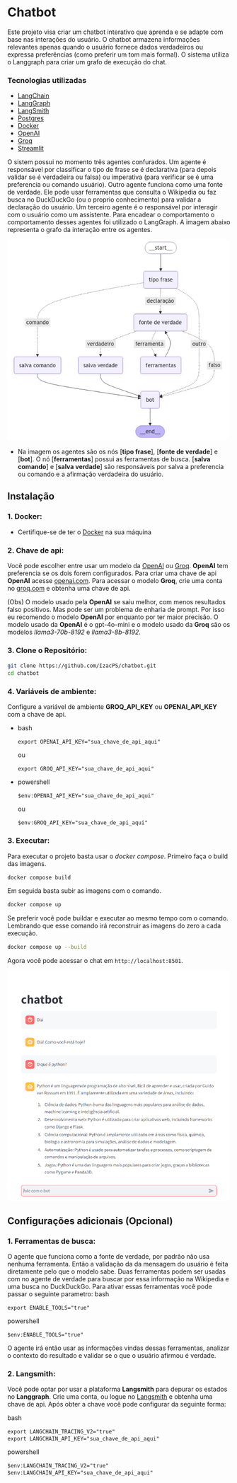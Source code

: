 # Chatbot

Este projeto visa criar um chatbot interativo que aprenda e se adapte com base nas interações do usuário. O chatbot armazena informações relevantes apenas quando o usuário fornece dados verdadeiros ou expressa preferências (como preferir um tom mais formal).
O sistema utiliza o Langgraph para criar um grafo de execução do chat.

### Tecnologias utilizadas 
- [LangChain](https://www.langchain.com/)
- [LangGraph](https://www.langchain.com/langgraph)
- [LangSmith](https://www.langchain.com/langsmith)
- [Postgres](https://www.postgresql.org/)
- [Docker](https://www.docker.com/)
- [OpenAI](https://openai.com/)
- [Groq](https://groq.com/)
- [Streamlit](https://streamlit.io/)

O sistem possui no momento três agentes confurados. Um agente é responsável por classificar o tipo de frase 
se é declarativa (para depois validar se é verdadeira ou falsa) ou imperativa (para verificar se é uma preferencia ou comando usuário).
Outro agente funciona como uma fonte de verdade. Ele pode usar ferramentas que consulta o Wikipedia ou faz busca no DuckDuckGo 
(ou o proprio conhecimento) para validar a declaração do usuário. Um terceiro agente é o responsável por interagir com o usuário
como um assistente. Para encadear o comportamento o comportamento desses agentes foi utilizado o LangGraph. A imagem abaixo representa o grafo 
da interação entre os agentes.

<img src="./images/graph.png" alt="drawing" width="500"/>
 
 - Na imagem os agentes são os nós [**tipo frase**], [**fonte de verdade**] e [**bot**]. O nó [**ferramentas**] possui as ferramentas de busca.
 [**salva comando**] e [**salva verdade**] são responsáveis por salva a preferencia ou comando e a afirmação verdadeira do usuário. 

## Instalação 
### 1. Docker:
 - Certifique-se de ter o [Docker](https://www.docker.com/products/docker-desktop/) na sua máquina

### 2. Chave de api:
Você pode escolher entre usar um modelo da [OpenAI](https://openai.com/) ou [Groq](https://groq.com/).
**OpenAI** tem preferencia se os dois forem configurados.
Para criar uma chave de api **OpenAI** acesse [openai.com](https://openai.com/).
Para acessar o modelo **Groq**, crie uma conta no [groq.com](https://groq.com/) e obtenha uma chave de api.

(Obs) O modelo usado pela **OpenAI** se saiu melhor, com menos resultados falso positivos. Mas pode ser um problema de enharia de prompt.
Por isso eu recomendo o modelo **OpenAI** por enquanto por ter maior precisão. O modelo usado da **OpenAI** é o 
gpt-4o-mini e o modelo usado da **Groq** são os modelos *llama3-70b-8192* e *llama3-8b-8192*.

### 3. Clone o Repositório:
```bash
git clone https://github.com/IzacPS/chatbot.git
cd chatbot
```
### 4. Variáveis de ambiente:
Configure a variável de ambiente **GROQ_API_KEY** ou **OPENAI_API_KEY** com a chave de api.

- bash

    ```
    export OPENAI_API_KEY="sua_chave_de_api_aqui"
    ```
    ou
    ```
    export GROQ_API_KEY="sua_chave_de_api_aqui"
    ```
- powershell
    ```
    $env:OPENAI_API_KEY="sua_chave_de_api_aqui"
    ```
    ou
    ```
    $env:GROQ_API_KEY="sua_chave_de_api_aqui"
    ```
### 3. Executar:

Para executar o projeto basta usar o  *docker compose*.
Primeiro faça o build das imagens.

```bash
docker compose build
```
Em seguida basta subir as imagens com o comando.
```bash
docker compose up
```

Se preferir você pode buildar e executar ao mesmo tempo com o comando. Lembrando que
esse comando irá reconstruir as imagens do zero a cada execução.
```bash
docker compose up --build
```

Agora você pode acessar o chat em `http://localhost:8501`.

<img src="./images/chat.png" alt="drawing" width="500"/>

## Configurações adicionais (Opcional)

### 1. Ferramentas de busca:
O agente que funciona como a fonte de verdade, por padrão não usa nenhuma ferramenta.
Então a validação da da mensagem do usuário é feita diretamente pelo que o modelo sabe.
Duas ferramentas podem ser usadas com no agente de verdade para buscar por essa informação
na Wikipedia e uma busca no DuckDuckGo. Para ativar essas ferramentas você pode passar o seguinte
parametro:
bash
```
export ENABLE_TOOLS="true"
```
powershell
```
$env:ENABLE_TOOLS="true"
```
O agente irá então usar as informações vindas dessas ferramentas, analizar o contexto do resultado
e validar se o que o usuário afirmou é verdade.

### 2. Langsmith:
Você pode optar por usar a plataforma **Langsmith** para depurar os estados no **Langgraph**.
Crie uma conta, ou logue no [Langsmith](https://www.langchain.com/langsmith) e obtenha uma chave de api.
Após obter a chave você pode configurar da seguinte forma:

bash
```
export LANGCHAIN_TRACING_V2="true"
export LANGCHAIN_API_KEY="sua_chave_de_api_aqui"
```
powershell
```
$env:LANGCHAIN_TRACING_V2="true"
$env:LANGCHAIN_API_KEY="sua_chave_de_api_aqui"
```